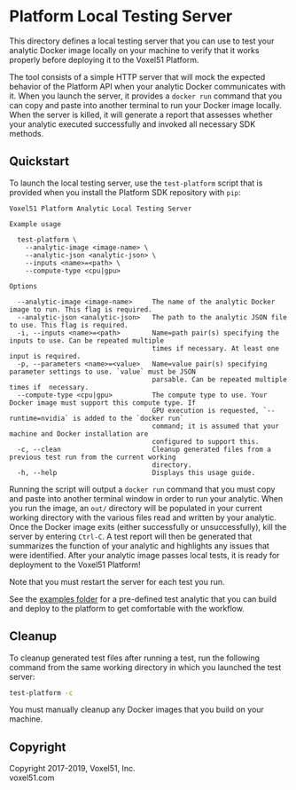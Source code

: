 # Platform Local Testing Server

This directory defines a local testing server that you can use to test your
analytic Docker image locally on your machine to verify that it works properly
before deploying it to the Voxel51 Platform.

The tool consists of a simple HTTP server that will mock the expected
behavior of the Platform API when your analytic Docker communicates with it.
When you launch the server, it provides a `docker run` command that you can
copy and paste into another terminal to run your Docker image locally.
When the server is killed, it will generate a report that assesses
whether your analytic executed successfully and invoked all necessary SDK
methods.


## Quickstart

To launch the local testing server, use the `test-platform` script that is
provided when you install the Platform SDK repository with `pip`:

```
Voxel51 Platform Analytic Local Testing Server

Example usage

  test-platform \
    --analytic-image <image-name> \
    --analytic-json <analytic-json> \
    --inputs <name>=<path> \
    --compute-type <cpu|gpu>

Options

  --analytic-image <image-name>     The name of the analytic Docker image to run. This flag is required.
  --analytic-json <analytic-json>   The path to the analytic JSON file to use. This flag is required.
  -i, --inputs <name>=<path>        Name=path pair(s) specifying the inputs to use. Can be repeated multiple
                                    times if necessary. At least one input is required.
  -p, --parameters <name>=<value>   Name=value pair(s) specifying parameter settings to use. `value` must be JSON
                                    parsable. Can be repeated multiple times if  necessary.
  --compute-type <cpu|gpu>          The compute type to use. Your Docker image must support this compute type. If
                                    GPU execution is requested, `--runtime=nvidia` is added to the `docker run`
                                    command; it is assumed that your machine and Docker installation are
                                    configured to support this.
  -c, --clean                       Cleanup generated files from a previous test run from the current working
                                    directory.
  -h, --help                        Displays this usage guide.
```

Running the script will output a `docker run` command that you must copy and
paste into another terminal window in order to run your analytic. When you run
the image, an `out/` directory will be populated in your current working
directory with the various files read and written by your analytic. Once the
Docker image exits (either successfully or unsuccessfully), kill the server by
entering `Ctrl-C`. A test report will then be generated that summarizes the
function of your analytic and highlights any issues that were identified. After
your analytic image passes local tests, it is ready for deployment to the
Voxel51 Platform!

Note that you must restart the server for each test you run.

See the
[examples folder](https://github.com/voxel51/platform-sdk/tree/develop/examples)
for a pre-defined test analytic that you can build and deploy to the platform
to get comfortable with the workflow.


## Cleanup

To cleanup generated test files after running a test, run the following command
from the same working directory in which you launched the test server:

```bash
test-platform -c
```

You must manually cleanup any Docker images that you build on your machine.


## Copyright

Copyright 2017-2019, Voxel51, Inc.<br>
voxel51.com
